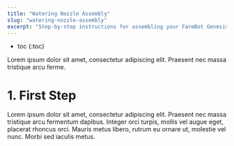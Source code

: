 ```yaml
---
title: "Watering Nozzle Assembly"
slug: "watering-nozzle-assembly"
excerpt: "Step-by-step instructions for assembling your FarmBot Genesis V0.7 Watering Nozzle"
---
```


* toc
{:toc}

Lorem ipsum dolor sit amet, consectetur adipiscing elit. Praesent nec massa tristique arcu ferme.

# 1. First Step

Lorem ipsum dolor sit amet, consectetur adipiscing elit. Praesent nec massa tristique arcu fermentum dapibus. Integer orci turpis, mollis vel augue eget, placerat rhoncus orci. Mauris metus libero, rutrum eu ornare ut, molestie vel nunc. Morbi sed iaculis metus.
